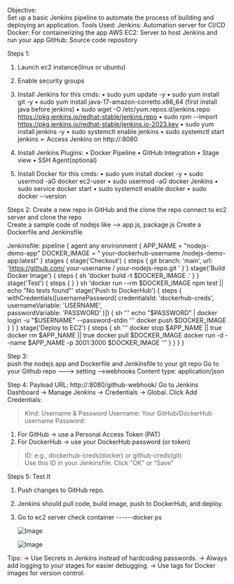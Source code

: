 Objective:  
Set up a basic Jenkins pipeline to automate the process of building and deploying an application. 
 Tools Used: 
  Jenkins: Automation server for CI/CD 
  Docker: For containerizing the app 
  AWS EC2: Server to host Jenkins and run your app 
  GitHub: Source code repository 
 
 Steps 1: 
1. Launch ec2 instance(linux or ubuntu) 
2. Enable security groups 
3. Install Jenkins for this cmds: 
• sudo yum update -y 
• sudo yum install git -y 
• sudo yum install java-17-amazon-corretto.x86_64 (first install java before jenkins) 
• sudo wget -O /etc/yum.repos.d/jenkins.repo https://pkg.jenkins.io/redhat-stable/jenkins.repo 
• sudo rpm --import https://pkg.jenkins.io/redhat-stable/jenkins.io-2023.key 
• sudo yum install jenkins -y 
• sudo systemctl enable jenkins 
• sudo systemctl start jenkins 
➢ Access Jenkins on http://<EC2-Public-IP>:8080 


4. Install Jenkins Plugins: 
• Docker Pipeline 
• GitHub Integration 
• Stage view 
• SSH Agent(optional) 


5. Install Docker for this cmds: 
• sudo yum install docker -y 
• sudo usermod -aG docker ec2-user 
• sudo usermod -aG docker Jenkins 
• sudo service docker start 
• sudo systemctl enable docker 
• sudo docker --version 




Steps 2: 
  Create a new repo in GitHub and the clone the repo 
  connect to ec2 server and clone the repo  
  Create a sample code of nodejs like --> app.js, package.js 
 Create a Dockerfile and Jenkinsfile 




Jenkinsfile: 
pipeline { 
agent any 
environment { 
APP_NAME = "nodejs-demo-app" 
DOCKER_IMAGE = " your-dockerhub-username /nodejs-demo-app:latest" 
} 
stages { 
stage('Checkout') { 
steps { 
git branch: 'main', url: 'https://github.com/ your-username / your-nodejs-repo.git ' 
} 
} 
stage('Build Docker Image') { 
steps { 
sh 'docker build -t $DOCKER_IMAGE .' 
} 
} 
stage('Test') { 
steps { 
} 
} 
sh 'docker run --rm $DOCKER_IMAGE npm test || echo "No tests found"' 
stage('Push to DockerHub') { 
steps { 
withCredentials([usernamePassword( 
credentialsId: 'dockerhub-creds',  
usernameVariable: 'USERNAME',  
passwordVariable: 'PASSWORD' 
)]) { 
sh ''' 
echo "$PASSWORD" | docker login -u "$USERNAME" --password-stdin 
''' 
docker push $DOCKER_IMAGE 
} 
} 
} 
stage('Deploy to EC2') { 
steps { 
sh ''' 
docker stop $APP_NAME || true 
docker rm $APP_NAME || true 
docker pull $DOCKER_IMAGE 
docker run -d --name $APP_NAME -p 3001:3000 $DOCKER_IMAGE 
''' 
} 
} 
} 
} 


Step 3:   
 push the nodejs app and Dockerfile and Jenkinsfile to your git repo 
 Go to your Github repo ---> setting -->webhooks 
 Content type: application/json 
 
 Step 4:
 Payload URL: http://<ec2-ip>:8080/github-webhook/ 
 Go to Jenkins Dashboard → Manage Jenkins → Credentials → Global. 
 Click Add Credentials: 
> Kind: Username & Password 
> Username: Your GitHub/DockerHub username 
> Password: 
1. For GitHub → use a Personal Access Token (PAT) 
2. For DockerHub → use your DockerHub password (or token) 
> ID: e.g., dockerhub-creds(docker) or github-creds(git)   
> Use this ID in your Jenkinsfile. 
 Click "OK" or "Save" 



Steps 5: Test It 
1.  Push changes to GitHub repo. 
2. Jenkins should pull code, build image, push to DockerHub, and deploy.  
3. Go to ec2 server check container ------docker ps

   ![Image](https://github.com/user-attachments/assets/e60756bc-b980-4669-b640-06b205ad6ccd)

   ![Image](https://github.com/user-attachments/assets/a381f909-392a-42f0-a51e-fe478f89be7d)

Tips: 
→ Use Secrets in Jenkins instead of hardcoding passwords. 
→ Always add logging to your stages for easier debugging. 
→ Use tags for Docker images for version control.
